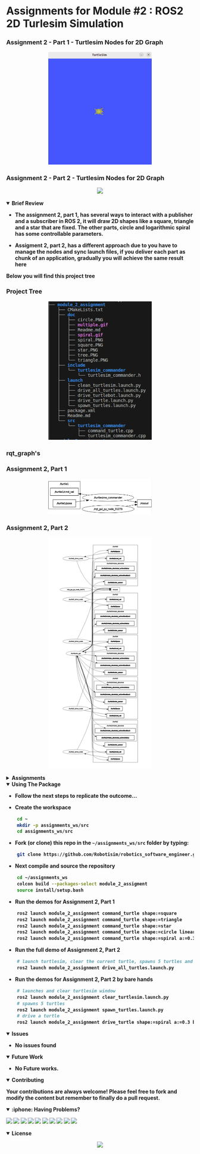 # Assignments for Module #2 : ROS2 2D Turlesim Simulation

### Assignment 2 - Part 1 - Turtlesim Nodes for 2D Graph
<p align="center">
<img src = "doc/spiral.gif?raw=true" center=true width="55%"/>
</p>

### Assignment 2 - Part 2 - Turtlesim Nodes for 2D Graph
<p align="center">
<img src = "doc/multiple.gif?raw=true" center=true width="55%"/>
</p>



<details open>
<summary> <b>Brief Review<b></summary>

- The assignment 2, part 1, has several ways to interact with a publisher and a subscriber in ROS 2, it will draw 2D shapes like a square, triangle and a star that are fixed. The other parts, circle and logarithmic spiral has some controllable parameters.

- Assigment 2, part 2, has a different approach due to you have to manage the nodes and sync launch files, if you deliver each part as chunk of an application, gradually you will achieve the same result here

Below you will find this project tree

### <b>Project Tree</b>
<p align="center">
<img src = "doc/tree.PNG?raw=true" center=true width="55%"/>
</p>

### <b>rqt_graph's</b>
### Assignment 2, Part 1
<p align="center">
<img src = "doc/rqt_graph_1.PNG?raw=true" center=true width="55%"/>
</p>

### Assignment 2, Part 2
<p align="center">
<img src = "doc/rqt_graph_2.PNG?raw=true" center=true width="55%"/>
</p>


</details>

<details close>
<summary> <b>Assignments<b></summary>


### Assignment 1: Custom Nodes and Launch Files
- **Objective**: 
  - Develop ability to write custom ROS2 nodes and use launch files for running multiple nodes. 
  - Develop a launch file to run the Turtlesim simulation and the custom node simultaneously.
  - A the end of this you will develop understanding and execution of custom nodes and the utility of launch files in ROS2.

- **Tasks**:
   - Create a custom ROS2 node that makes Turtlesim follow a unique pattern:
      - Move in user input radius of circle
      - Move the turtle in logrithmic spiral

### Assignment 2: Exploring Turtlesim Services and Parameters
- **Objective**: Improve ROS2 knowledge of services and parameters in ROS2 with turtlesim and simulated environments.

- **Tasks**:
    - Use existing Turtlesim services (e.g., spawn, clear) to modify the simulation environment.
    - Spawn 5 Turtlebots with 1 single launch file in Diagonal.
    - Drive all turtles for continues movements changing its behaviours

<p align="center"> </p>
</details>

<details open>
<summary> <b>Using The Package <b></summary>

- Follow the next steps to replicate the outcome...

- Create the workspace
```sh
    cd ~
    mkdir -p assignments_ws/src
    cd assignments_ws/src
```
- Fork (or clone) this repo in the `~/assignments_ws/src` folder by typing:
```sh 
    git clone https://github.com/Robotisim/robotics_software_engineer.git
```
- Next compile and source the repository
```sh
    cd ~/assignments_ws
    colcon build --packages-select module_2_assigment
    source install/setup.bash
```

- Run the demos for Assignment 2, Part 1
```sh
    ros2 launch module_2_assignment command_turtle shape:=square
    ros2 launch module_2_assignment command_turtle shape:=triangle
    ros2 launch module_2_assignment command_turtle shape:=star
    ros2 launch module_2_assignment command_turtle shape:=circle linear:=0.3
    ros2 launch module_2_assignment command_turtle shape:=spiral a:=0.3 b:=0.45    
```

- Run the full demo of Assignment 2, Part 2
```sh
    # launch turtlesim, clear the current turtle, spawns 5 turtles and drive them
    ros2 launch module_2_assignment drive_all_turtles.launch.py
```

- Run the demos for Assignment 2, Part 2 by bare hands
```sh
    # launches and clear turtlesim window
    ros2 launch module_2_assignment clear_turtlesim.launch.py
    # spawns 5 turtles
    ros2 launch module_2_assignment spawn_turtles.launch.py
    # drive a turtle
    ros2 launch module_2_assignment drive_turtle shape:=spiral a:=0.3 b:=0.4 
```


</details>


<details open>
<summary> <b>Issues<b></summary>

- No issues found
</details>

<details open>
<summary> <b>Future Work<b></summary>

- No Future works.

</details>

<details open>
<summary> <b>Contributing<b></summary>

Your contributions are always welcome! Please feel free to fork and modify the content but remember to finally do a pull request.

</details>

<details open>
<summary> :iphone: <b>Having Problems?<b></summary>

<p align = "center">

[<img src="https://img.shields.io/badge/linkedin-%230077B5.svg?&style=for-the-badge&logo=linkedin&logoColor=white" />](https://www.linkedin.com/in/riawa)
[<img src="https://img.shields.io/badge/telegram-2CA5E0?style=for-the-badge&logo=telegram&logoColor=white"/>](https://t.me/issaiass)
[<img src="https://img.shields.io/badge/instagram-%23E4405F.svg?&style=for-the-badge&logo=instagram&logoColor=white">](https://www.instagram.com/daqsyspty/)
[<img src="https://img.shields.io/badge/twitter-%231DA1F2.svg?&style=for-the-badge&logo=twitter&logoColor=white" />](https://twitter.com/daqsyspty) 
[<img src ="https://img.shields.io/badge/facebook-%233b5998.svg?&style=for-the-badge&logo=facebook&logoColor=white%22">](https://www.facebook.com/daqsyspty)
[<img src="https://img.shields.io/badge/linkedin-%230077B5.svg?&style=for-the-badge&logo=linkedin&logoColor=white" />](https://www.linkedin.com/in/riawe)
[<img src="https://img.shields.io/badge/tiktok-%23000000.svg?&style=for-the-badge&logo=tiktok&logoColor=white" />](https://www.linkedin.com/in/riawe)
[<img src="https://img.shields.io/badge/whatsapp-%23075e54.svg?&style=for-the-badge&logo=whatsapp&logoColor=white" />](https://wa.me/50766168542?text=Hello%20Rangel)
[<img src="https://img.shields.io/badge/hotmail-%23ffbb00.svg?&style=for-the-badge&logo=hotmail&logoColor=white" />](mailto:issaiass@hotmail.com)
[<img src="https://img.shields.io/badge/gmail-%23D14836.svg?&style=for-the-badge&logo=gmail&logoColor=white" />](mailto:riawalles@gmail.com)

</p

</details>

<details open>
<summary> <b>License<b></summary>
<p align = "center">
<img src= "https://mirrors.creativecommons.org/presskit/buttons/88x31/svg/by-sa.svg" />
</p>
</details>